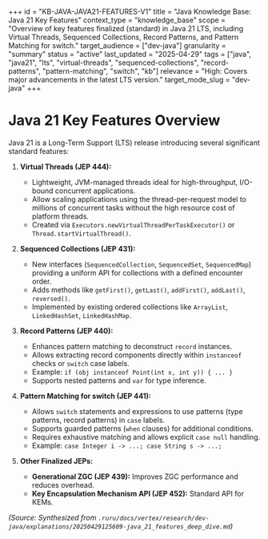 +++
id = "KB-JAVA-JAVA21-FEATURES-V1"
title = "Java Knowledge Base: Java 21 Key Features"
context_type = "knowledge_base"
scope = "Overview of key features finalized (standard) in Java 21 LTS, including Virtual Threads, Sequenced Collections, Record Patterns, and Pattern Matching for switch."
target_audience = ["dev-java"]
granularity = "summary"
status = "active"
last_updated = "2025-04-29"
tags = ["java", "java21", "lts", "virtual-threads", "sequenced-collections", "record-patterns", "pattern-matching", "switch", "kb"]
relevance = "High: Covers major advancements in the latest LTS version."
target_mode_slug = "dev-java"
+++

# Java 21 Key Features Overview

Java 21 is a Long-Term Support (LTS) release introducing several significant standard features:

1.  **Virtual Threads (JEP 444):**
    *   Lightweight, JVM-managed threads ideal for high-throughput, I/O-bound concurrent applications.
    *   Allow scaling applications using the thread-per-request model to millions of concurrent tasks without the high resource cost of platform threads.
    *   Created via `Executors.newVirtualThreadPerTaskExecutor()` or `Thread.startVirtualThread()`.

2.  **Sequenced Collections (JEP 431):**
    *   New interfaces (`SequencedCollection`, `SequencedSet`, `SequencedMap`) providing a uniform API for collections with a defined encounter order.
    *   Adds methods like `getFirst()`, `getLast()`, `addFirst()`, `addLast()`, `reversed()`.
    *   Implemented by existing ordered collections like `ArrayList`, `LinkedHashSet`, `LinkedHashMap`.

3.  **Record Patterns (JEP 440):**
    *   Enhances pattern matching to deconstruct `record` instances.
    *   Allows extracting record components directly within `instanceof` checks or `switch` case labels.
    *   Example: `if (obj instanceof Point(int x, int y)) { ... }`
    *   Supports nested patterns and `var` for type inference.

4.  **Pattern Matching for switch (JEP 441):**
    *   Allows `switch` statements and expressions to use patterns (type patterns, record patterns) in `case` labels.
    *   Supports guarded patterns (`when` clauses) for additional conditions.
    *   Requires exhaustive matching and allows explicit `case null` handling.
    *   Example: `case Integer i -> ...; case String s -> ...;`

5.  **Other Finalized JEPs:**
    *   **Generational ZGC (JEP 439):** Improves ZGC performance and reduces overhead.
    *   **Key Encapsulation Mechanism API (JEP 452):** Standard API for KEMs.

*(Source: Synthesized from `.ruru/docs/vertex/research/dev-java/explanations/20250429125609-java_21_features_deep_dive.md`)*
